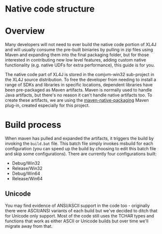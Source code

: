Native code structure
=====================

# Overview
Many developers will not need to ever build the native code portion of XL4J and will usually consume the pre-built biniaries by pulling
in zip files using Maven and expanding them into the final packaging folder, but for those interested in contributing new low level 
features, adding custom native functionality (e.g. native UDFs for extra performance), this guide is for you.

The native code part of XL4J is stored in the comjvm-win32 sub-project in the XL4J source distribution.  To free the developer from needing to
install a range of SDKs and libraries in specific locations, dependent libraries have been pre-packaged as Maven artifacts.  Maven is
normally used to handle Java artifacts, but there's no reason it can\'t handle native artifacts too.  To create these artifacts, we are 
using the [maven-native-packaging](http://github.com/McLeodMoores/maven-native-packaging) Maven plug-in, created especially for this 
project.

# Build process
When maven has pulled and expanded the artifacts, it triggers the build by invoking the `build.bat` file.  This batch file simply 
invokes msbuild for each configuration (you can speed up the build by choosing to edit this batch file and skip some configurations).
There are currently four configurations built:

 - Debug/Win32
 - Release/Win32
 - Debug/Win64
 - Release/Win64

## Unicode
You may find evidence of ANSI/ASCII support in the code too - originally there were ASCII/ANSI variants of each build but we've decided to
ditch that for Unicode only support.  Most of the code still uses the TCHAR types and functions that work as either ASCII or Unicode 
builds but over time we'll migrate away from that.



